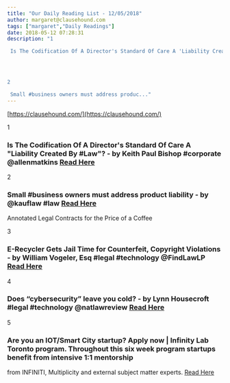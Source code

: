 ```yaml
---
title: "Our Daily Reading List - 12/05/2018"
author: margaret@clausehound.com
tags: ["margaret","Daily Readings"]
date: 2018-05-12 07:28:31
description: "1

 Is The Codification Of A Director's Standard Of Care A 'Liability Created By #Law'? - by Keith Paul Bishop #corporate @allenmatkins Read Here

 


2

 Small #business owners must address produc..."
---
```


[https://clausehound.com/](https://clausehound.com/)

1

###  Is The Codification Of A Director's Standard Of Care A "Liability Created By #Law"? - by Keith Paul Bishop #corporate @allenmatkins [Read Here](https://www.calcorporatelaw.com/is-the-codification-of-a-directors-standard-of-care-a-liability-created-by-law)

 

2

###  Small #business owners must address product liability - by @kauflaw #law [Read Here](https://www.kauflaw.net/blog/2018/05/small-business-owners-must-address-product-liability.shtml)

Annotated Legal Contracts
for the Price of a Coffee

3

###  E-Recycler Gets Jail Time for Counterfeit, Copyright Violations - by William Vogeler, Esq #legal #technology @FindLawLP [Read Here](https://blogs.findlaw.com/technologist/2018/04/e-recycler-gets-jail-time-for-counterfeit-copyright-violations.html)

 

4

###  Does “cybersecurity” leave you cold? - by Lynn Housecroft #legal #technology @natlawreview [Read Here](https://www.natlawreview.com/article/does-cybersecurity-leave-you-cold)

 

5

###  Are you an IOT/Smart City startup? Apply now | Infinity Lab Toronto program. Throughout this six week program startups benefit from intensive 1:1 mentorship
from INFINITI, Multiplicity and external subject matter experts. [Read Here](https://goo.gl/CeTmu3)

 